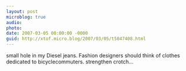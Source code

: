 ```yaml
---
layout: post
microblog: true
audio: 
photo: 
date: 2007-03-05 00:00:00 -0000
guid: http://xtof.micro.blog/2007/03/05/t5847408.html
---
```

small hole in my Diesel jeans. Fashion designers should think of clothes dedicated to bicyclecommuters. strengthen crotch...
